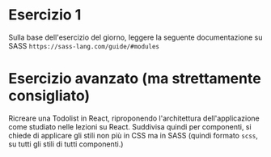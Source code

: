 # Esercizio 1 

Sulla base dell'esercizio del giorno, leggere la seguente documentazione su SASS
`https://sass-lang.com/guide/#modules`

# Esercizio avanzato (ma strettamente consigliato)

Ricreare una Todolist in React, riproponendo l'architettura dell'applicazione come studiato nelle lezioni su React.
Suddivisa quindi per componenti, si chiede di applicare gli stili non più in CSS ma in SASS (quindi formato `scss`, su tutti gli stili di tutti componenti.)